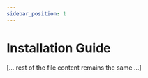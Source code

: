 ```yaml
---
sidebar_position: 1
---
```


# Installation Guide

[... rest of the file content remains the same ...] 